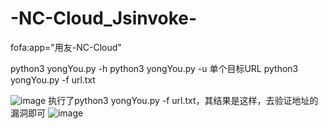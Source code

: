 # -NC-Cloud_Jsinvoke-


fofa:app="用友-NC-Cloud"

python3 yongYou.py -h
python3 yongYou.py -u 单个目标URL
python3 yongYou.py -f url.txt


![image](https://github.com/mvpyyds/-NC-Cloud_Jsinvoke-/assets/87457452/f2b87b1c-281a-4b06-a0b5-918218f11157)
执行了python3 yongYou.py -f url.txt，其结果是这样，去验证地址的漏洞即可
![image](https://github.com/mvpyyds/-NC-Cloud_Jsinvoke-/assets/87457452/7c9560e5-fbd3-4a20-8526-adc682ad1649)

